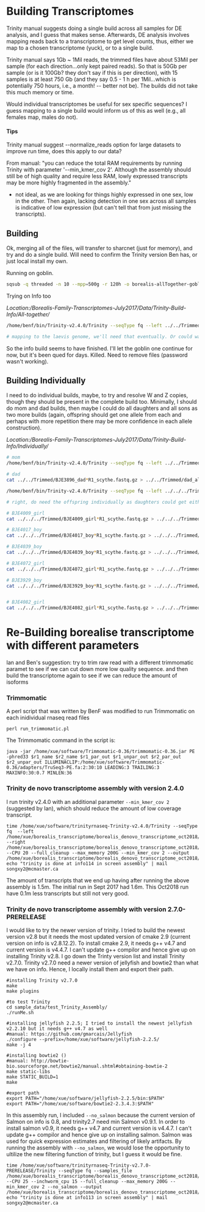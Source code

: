 # Building Transcriptomes

Trinity manual suggests doing a single build across all samples for DE analysis, and I guess that makes sense. Afterwards, DE analysis involves mapping reads back to a transcriptome to get level counts, thus, either we map to a chosen transcriptome (yuck), or to a single build.

Trinity manual says 1Gb ~ 1Mil reads, the trimmed files have about 53Mil per sample (for each direction...only kept paired reads). So that is 50Gb per sample (or is it 100Gb? they don't say if this is per direction), with 15 samples is at least 750 Gb (and they say 0.5 - 1 h per 1Mil...which is potentially 750 hours, i.e., a month! -- better not be). The builds did not take this much memory or time.

Would individual transcriptomes be useful for sex specific sequences? I guess mapping to a single build would inform us of this as well (e.g., all females map, males do not).


#### Tips
Trinity manual suggest --normalize_reads option for large datasets to improve run time, does this apply to our data?

From manual: "you can reduce the total RAM requirements by running Trinity with parameter '--min_kmer_cov 2'. Although the assembly should still be of high quality and require less RAM, lowly expressed transcripts may be more highly fragmented in the assembly."

* not ideal, as we are looking for things highly expressed in one sex, low in the other. Then again, lacking detection in one sex across all samples is indicative of low expression (but can't tell that from just missing the transcripts).


## Building

Ok, merging all of the files, will transfer to sharcnet (just for memory), and try and do a single build. Will need to confirm the Trinity version Ben has, or just local install my own.

Running on goblin.

```bash
sqsub -q threaded -n 10 --mpp=500g -r 120h -o borealis-allTogether-goblin500GB-120h-clusterOut.txt ./Trinity-Build/Trinity --seqType fq --left borealis_allSamples_left.fastq.gz --right borealis_allSamples_right.fastq.gz --CPU 10 --full_cleanup --max_memory 500G
```

Trying on Info too

*Location:/Borealis-Family-Transcriptomes-July2017/Data/Trinity-Build-Info/All-together/*

```bash
/home/benf/bin/Trinity-v2.4.0/Trinity --seqType fq --left ../../Trimmed/borealis_allSamples_left.fastq.gz --right ../../Trimmed/borealis_allSamples_right.fastq.gz --CPU 20 --full_cleanup --max_memory 200G

# mapping to the laevis genome, we'll need that eventually. Or could wait and just map transcripts of interest....hmm, this is something to think about b/c exons...GMAP, BLAT...maybe just use mapped reads?
```
So the info build seems to have finished. I'll let the goblin one continue for now, but it's been qued for days. Killed. Need to remove files (password wasn't working).


## Building Individually

I need to do individual builds, maybe, to try and resolve W and Z copies, though they should be present in the complete build too. Minimally, I should do mom and dad builds, then maybe I could do all daughters and all sons as two more builds (again, offspring should get one allele from each and perhaps with more repetition there may be more confidence in each allele construction).


*Location:/Borealis-Family-Transcriptomes-July2017/Data/Trinity-Build-Info/Individually/*
```bash
# mom
/home/benf/bin/Trinity-v2.4.0/Trinity --seqType fq --left ../../Trimmed/BJE3897_mom_liver_R1_scythe.fastq.gz --right ../../Trimmed/BJE3897_mom_liver_R2_scythe.fastq.gz --CPU 15 --full_cleanup --max_memory 200G --output mom_trinity

# dad
cat ../../Trimmed/BJE3896_dad*R1_scythe.fastq.gz > ../../Trimmed/dad_all_left.fastq.gz ; cat ../../Trimmed/BJE3896_dad*R2_scythe.fastq.gz > ../../Trimmed/dad_all_right.fastq.gz

/home/benf/bin/Trinity-v2.4.0/Trinity --seqType fq --left ../../../Trimmed/dad_all_left.fastq.gz --right ../../../Trimmed/dad_all_right.fastq.gz --CPU 15 --full_cleanup --max_memory 200G

# right, do need the offspring individually as daughters could get either Z. Building them altogether could confuse the two alleles. IF these were population samples, could actually build trees, females Z should group with all of the male sequences, and W should be a clade of just females.

# BJE4009_girl
cat ../../../Trimmed/BJE4009_girl*R1_scythe.fastq.gz > ../../../Trimmed/BJE4009_girl_all_left.fastq.gz ; cat ../../../Trimmed/BJE4009_girl*R2_scythe.fastq.gz > ../../../Trimmed/BJE4009_girl_all_right.fastq.gz ; /home/benf/bin/Trinity-v2.4.0/Trinity --seqType fq --left ../../../Trimmed/BJE4009_girl_all_left.fastq.gz --right ../../../Trimmed/BJE4009_girl_all_right.fastq.gz --CPU 15 --full_cleanup --max_memory 200G --output BJE4009_girl_trinity

# BJE4017_boy
cat ../../../Trimmed/BJE4017_boy*R1_scythe.fastq.gz > ../../../Trimmed/BJE4017_boy_all_left.fastq.gz ; cat ../../../Trimmed/BJE4017_boy*R2_scythe.fastq.gz > ../../../Trimmed/BJE4017_boy_all_right.fastq.gz ; /home/benf/bin/Trinity-v2.4.0/Trinity --seqType fq --left ../../../Trimmed/BJE4017_boy_all_left.fastq.gz --right ../../../Trimmed/BJE4017_boy_all_right.fastq.gz --CPU 15 --full_cleanup --max_memory 200G --output BJE4017_boy_trinity

# BJE4039_boy
cat ../../../Trimmed/BJE4039_boy*R1_scythe.fastq.gz > ../../../Trimmed/BJE4039_boy_all_left.fastq.gz ; cat ../../../Trimmed/BJE4039_boy*R2_scythe.fastq.gz > ../../../Trimmed/BJE4039_boy_all_right.fastq.gz ; /home/benf/bin/Trinity-v2.4.0/Trinity --seqType fq --left ../../../Trimmed/BJE4039_boy_all_left.fastq.gz --right ../../../Trimmed/BJE4039_boy_all_right.fastq.gz --CPU 15 --full_cleanup --max_memory 200G --output BJE4039_boy_trinity

# BJE4072_girl
cat ../../../Trimmed/BJE4072_girl*R1_scythe.fastq.gz > ../../../Trimmed/BJE4072_girl_all_left.fastq.gz ; cat ../../../Trimmed/BJE4072_girl*R2_scythe.fastq.gz > ../../../Trimmed/BJE4072_girl_all_right.fastq.gz ; /home/benf/bin/Trinity-v2.4.0/Trinity --seqType fq --left ../../../Trimmed/BJE4072_girl_all_left.fastq.gz --right ../../../Trimmed/BJE4072_girl_all_right.fastq.gz --CPU 15 --full_cleanup --max_memory 200G --output BJE4072_girl_trinity

# BJE3929_boy
cat ../../../Trimmed/BJE3929_boy*R1_scythe.fastq.gz > ../../../Trimmed/BJE3929_boy_all_left.fastq.gz ; cat ../../../Trimmed/BJE3929_boy*R2_scythe.fastq.gz > ../../../Trimmed/BJE3929_boy_all_right.fastq.gz ; /home/benf/bin/Trinity-v2.4.0/Trinity --seqType fq --left ../../../Trimmed/BJE3929_boy_all_left.fastq.gz --right ../../../Trimmed/BJE3929_boy_all_right.fastq.gz --CPU 15 --full_cleanup --max_memory 200G --output BJE3929_boy_trinity


# BJE4082_girl
cat ../../../Trimmed/BJE4082_girl*R1_scythe.fastq.gz > ../../../Trimmed/BJE4082_girl_all_left.fastq.gz ; cat ../../../Trimmed/BJE4082_girl*R2_scythe.fastq.gz > ../../../Trimmed/BJE4082_girl_all_right.fastq.gz ; /home/benf/bin/Trinity-v2.4.0/Trinity --seqType fq --left ../../../Trimmed/BJE4082_girl_all_left.fastq.gz --right ../../../Trimmed/BJE4082_girl_all_right.fastq.gz --CPU 15 --full_cleanup --max_memory 150G --output BJE4082_girl_trinity

```

# Re-Building borealise transcriptome with different parameters
Ian and Ben's suggestion: try to trim raw read with a different trimmomatic paramet to see if we can cut down more low quality sequence. and then build the transcriptome again to see if we can reduce the amount of isoforms
### Trimmomatic
A perl script that was written by BenF was modified to run Trimmomatic on each inidividual rnaseq read files
```
perl run_trimmomatic.pl 
```
The Trimmomatic command in the script is:
```
java -jar /home/xue/software/Trimmomatic-0.36/trimmomatic-0.36.jar PE -phred33 $r1_name $r2_name $r1_par_out $r1_unpar_out $r2_par_out $r2_unpar_out ILLUMINACLIP:/home/xue/software/Trimmomatic-0.36/adapters/TruSeq3-PE.fa:2:30:10 LEADING:3 TRAILING:3 MAXINFO:30:0.7 MINLEN:36
```
### Trinity de novo transcriptome assembly with version 2.4.0
I run trinity v2.4.0 with an additional parameter `--min_kmer_cov 2` (suggested by Ian), which should reduce the amount of low coverage transcript. 
```
time /home/xue/software/trinityrnaseq-Trinity-v2.4.0/Trinity --seqType fq  --left /home/xue/borealis_transcriptome/borealis_denovo_transcriptome_oct2018/Trimmed/borealis_R1_paired.fastq.gz --right /home/xue/borealis_transcriptome/borealis_denovo_transcriptome_oct2018/Trimmed/borealis_R2_paired.fastq.gz --CPU 20 --full_cleanup --max_memory 200G --min_kmer_cov 2 --output /home/xue/borealis_transcriptome/borealis_denovo_transcriptome_oct2018/; echo "trinity is done at info114 in screen assembly" | mail songxy2@mcmaster.ca

```
The amount of transcripts that we end up having after running the above assembly is 1.5m. The initial run in Sept 2017 had 1.6m. This Oct2018 run have 0.1m less transcripts but still not very good. 

### Trinity de novo transcriptome assembly with version 2.7.0-PRERELEASE
I would like to try the newer version of trinity. I tried to build the newest version v2.8 but it needs the most updated version of cmake 2.9 (current version on info is v2.8.12.2). To install cmake 2.9, it needs g++ v4.7 and current version is v4.4.7. I can't update g++ compilor and hence give up on installing Trinity v2.8. I go down the Trinty version list and install Trinity v2.7.0. Trinity v2.7.0 need a newer version of jellyfish and bowtie2 than what we have on info. Hence, I locally install them and export their path. 
```
#installing Trinity v2.7.0
make 
make plugins

#to test Trinity
cd sample_data/test_Trinity_Assembly/
./runMe.sh

#installing jellyfish 2.2.5; I tried to install the newest jellyfish v2.2.10 but it needs g++ v4.7 as well
#manual: https://github.com/gmarcais/Jellyfish
./configure --prefix=/home/xue/software/jellyfish-2.2.5/
make -j 4

#installing bowtie2 ()
#manual: http://bowtie-bio.sourceforge.net/bowtie2/manual.shtml#obtaining-bowtie-2
make static-libs
make STATIC_BUILD=1
make

#export path
export PATH="/home/xue/software/jellyfish-2.2.5/bin:$PATH"
export PATH="/home/xue/software/bowtie2-2.3.4.3:$PATH"
```
In this assembly run, I included `--no_salmon` because the current version of Salmon on info is 0.8, and trinity2.7 need min Salmon v0.9.1. In order to install salmon v0.9, it needs g++ v4.7 and current version is v4.4.7. I can't update g++ compilor and hence give up on installing salmon. Salmon was used for quick expression estimates and filtering of likely artifacts. By running the assembly with `--no_salmon`, we would lose the opportunity to ultilize the new filtering function of trinity, but I guess it would be fine.  

```
time /home/xue/software/trinityrnaseq-Trinity-v2.7.0-PRERELEASE/Trinity --seqType fq --samples_file /home/xue/borealis_transcriptome/borealis_denovo_transcriptome_oct2018/Trimmed/borealis_rnaseq_trimmed_samples_file.tsv  --CPU 25 --inchworm_cpu 15 --full_cleanup --max_memory 200G --min_kmer_cov 2 --no_salmon --output /home/xue/borealis_transcriptome/borealis_denovo_transcriptome_oct2018/borealis_denovo_nov2018trinityOut; echo "trinity is done at info113 in screen assembly" | mail songxy2@mcmaster.ca
```

